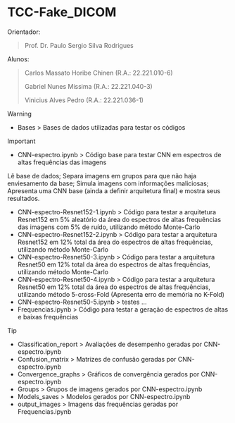 # TCC-Fake_DICOM

Orientador:
> Prof. Dr. Paulo Sergio Silva Rodrigues

Alunos:
> Carlos Massato Horibe Chinen (R.A.: 22.221.010-6)
> 
> Gabriel Nunes Missima (R.A.: 22.221.040-3)
> 
> Vinicius Alves Pedro (R.A.: 22.221.036-1)

> [!WARNING]
> * Bases > Bases de dados utilizadas para testar os códigos

> [!IMPORTANT]
> * CNN-espectro.ipynb > Código base para testar CNN em espectros de altas frequências das imagens
>
> Lê base de dados; Separa imagens em grupos para que não haja enviesamento da base; Simula imagens com informações maliciosas; Apresenta uma CNN base (ainda a definir arquitetura final) e mostra seus resultados.
>   
> * CNN-espectro-Resnet152-1.ipynb > Código para testar a arquitetura Resnet152 em 5% aleatório da área do espectros de altas frequências das imagens com 5% de ruído, utilizando método Monte-Carlo
> * CNN-espectro-Resnet152-2.ipynb > Código para testar a arquitetura Resnet152 em 12% total da área do espectros de altas frequências, utilizando método Monte-Carlo
> * CNN-espectro-Resnet50-3.ipynb > Código para testar a arquitetura Resnet50 em 12% total da área do espectros de altas frequências, utilizando método Monte-Carlo
> * CNN-espectro-Resnet50-4.ipynb > Código para testar a arquitetura Resnet50 em 12% total da área do espectros de altas frequências, utilizando método 5-cross-Fold (Apresenta erro de memória no K-Fold)
> * CNN-espectro-Resnet50-5.ipynb > testes ...
> * Frequencias.ipynb > Código para testar a geração de espectros de altas e baixas frequências

> [!TIP]
> * Classification_report > Avaliações de desempenho geradas por CNN-espectro.ipynb
> * Confusion_matrix > Matrizes de confusão geradas por CNN-espectro.ipynb
> * Convergence_graphs > Gráficos de convergência gerados por CNN-espectro.ipynb
> * Groups > Grupos de imagens gerados por CNN-espectro.ipynb
> * Models_saves > Modelos gerados por CNN-espectro.ipynb
> * output_images > Imagens das frequências geradas por Frequencias.ipynb

